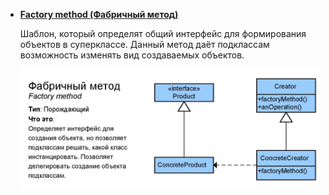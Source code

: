 
- [**Factory method (Фабричный метод)**](factory_method/)

    Шаблон, который определят общий интерфейс для формирования объектов в суперклассе. Данный метод даёт подклассам возможность изменять вид создаваемых объектов.

    ![UML диаграмма паттерна](pictures/factory_method.jpg)
